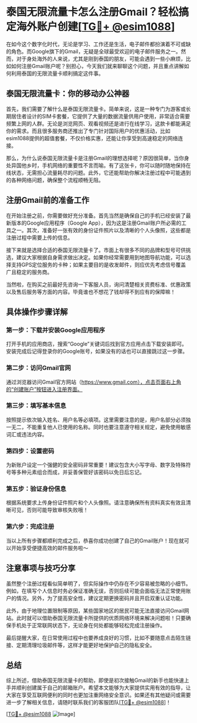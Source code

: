 # 泰国无限流量卡怎么注册Gmail？轻松搞定海外账户创建[[TG💪+ @esim1088](https://t.me/s/esim1088)]

在如今这个数字化时代，无论是学习、工作还是生活，电子邮件都扮演着不可或缺的角色。而Google旗下的Gmail，无疑是全球最受欢迎的电子邮件服务之一。然而，对于身处海外的人来说，尤其是刚到泰国的朋友，可能会遇到一些小麻烦，比如如何注册Gmail账户呢？别担心，今天我们就来聊聊这个问题，并且重点讲解如何利用泰国的无限流量卡顺利搞定这件事。

## 泰国无限流量卡：你的移动办公神器

首先，我们需要了解什么是泰国无限流量卡。简单来说，这是一种专门为游客或长期居住者设计的SIM卡套餐，它提供了大量的数据流量供用户使用，非常适合需要频繁上网的人群。无论是浏览网页、观看视频还是进行在线学习，这款卡都能满足你的需求。而且很多服务商还推出了专门针对国际用户的优惠活动，比如esim1088提供的超值套餐，不仅价格实惠，还能让你享受到高速稳定的网络连接。

那么，为什么说泰国无限流量卡是注册Gmail的理想选择呢？原因很简单，当你身处异国他乡时，手机网络的重要性不言而喻。有了这张卡，你可以随时随地保持在线状态，无需担心流量耗尽的问题。此外，它还能帮助你解决注册过程中可能遇到的各种网络问题，确保整个流程顺畅无阻。

## 注册Gmail前的准备工作

在开始注册之前，你需要做好充分准备。首先当然是确保自己的手机已经安装了最新版本的Google应用程序（Google App），因为这是注册Gmail账户所必需的工具之一。其次，准备好一张有效的身份证件照片以及清晰的个人头像照，这些都是注册过程中需要上传的信息。

接下来就是选择合适的泰国无限流量卡了。市面上有很多不同的品牌和型号可供挑选，建议大家根据自身需求做出决定。如果你经常需要用到地图导航功能，可以选择支持GPS定位服务的卡种；如果主要目的是收发邮件，则应优先考虑信号覆盖广且稳定的服务商。

当然啦，在购买之前最好先咨询一下客服人员，询问清楚相关资费标准、优惠政策以及售后服务等方面的内容。毕竟谁也不想花了钱却得不到应有的保障嘛！

## 具体操作步骤详解

### 第一步：下载并安装Google应用程序

打开手机的应用商店，搜索“Google”关键词后找到官方应用点击下载安装即可。安装完成后记得登录你的Google账号，如果没有的话也可以直接跳过这一步骤。

### 第二步：访问Gmail官网

通过浏览器访问Gmail官方网站（https://www.gmail.com），点击页面右上角的“创建账户”按钮进入注册界面。

### 第三步：填写基本信息

按照提示依次输入姓名、用户名等必填项。这里需要注意的是，用户名部分必须独一无二，不能重复他人已使用的名称。同时也要注意遵守相关规定，避免使用敏感词汇或违法内容。

### 第四步：设置密码

为新账户设定一个强健的安全密码非常重要！建议包含大小写字母、数字及特殊符号等多种元素组合而成，并妥善保管好该密码以免日后忘记。

### 第五步：验证身份信息

根据系统要求上传身份证件照片和个人头像照。请注意确保所有资料真实有效且清晰可见，否则可能导致审核失败哦！

### 第六步：完成注册

当以上所有步骤都顺利完成之后，恭喜你成功创建了自己的Gmail账户！现在就可以开始享受便捷高效的邮件服务啦～

## 注意事项与技巧分享

虽然整个注册过程看似简单明了，但实际操作中仍存在不少容易被忽略的小细节。例如，在填写个人信息时务必保证准确无误，否则后续可能会面临无法正常使用账户的情况。另外，为了提高安全性，建议定期更换密码并且开启双重认证功能。

此外，由于地理位置限制等原因，某些国家地区的居民可能无法直接访问Gmail网站。此时就可以借助泰国无限流量卡所提供的优质网络环境来解决问题啦！只要确保手机处于正常联网状态下，无论身在何处都能够轻松完成注册操作。

最后提醒大家，在日常使用过程中也要养成良好的习惯，比如不要随意点击陌生链接、定期清理垃圾邮件等，这样才能更好地保护自己的隐私安全。

## 总结

综上所述，借助泰国无限流量卡的帮助，即使是初次接触Gmail的新手也能快速上手并顺利创建属于自己的邮箱账户。希望本文能够为大家提供实用有效的指导，让大家在享受互联网便利的同时也更加注重网络安全意识。如果还有其他疑问或需要进一步了解相关信息，请随时联系我们的客服团队[[TG💪+ @esim1088](https://t.me/s/esim1088)]！

[[TG💪+ @esim1088](https://t.me/s/esim1088) ![Image](https://i.postimg.cc/4NQfJmqS/Snipaste-2025-05-13-00-14-12.png)]